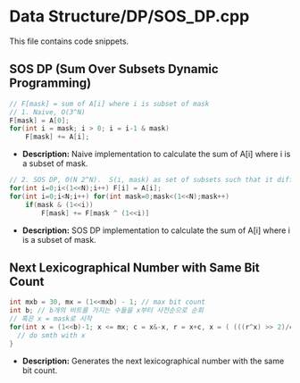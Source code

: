 # Data Structure/DP/SOS_DP.cpp

This file contains code snippets.

## SOS DP (Sum Over Subsets Dynamic Programming)

```cpp
// F[mask] = sum of A[i] where i is subset of mask
// 1. Naive, O(3^N)
F[mask] = A[0];
for(int i = mask; i > 0; i = i-1 & mask)
	F[mask] += A[i];
```

*   **Description:** Naive implementation to calculate the sum of A[i] where i is a subset of mask.

```cpp
// 2. SOS DP, O(N 2^N).  S(i, mask) as set of subsets such that it differ for the first $i$ bits. (0-based)
for(int i=0;i<(1<<N);i++) F[i] = A[i];
for(int i=0;i<N;i++) for(int mask=0;mask<(1<<N);mask++)
	if(mask & (1<<i))
		F[mask] += F[mask ^ (1<<i)]
```

*   **Description:** SOS DP implementation to calculate the sum of A[i] where i is a subset of mask.

## Next Lexicographical Number with Same Bit Count

```cpp
int mxb = 30, mx = (1<<mxb) - 1; // max bit count
int b; // b개의 비트를 가지는 수들을 x부터 사전순으로 순회
// 혹은 x = mask로 시작
for(int x = (1<<b)-1; x <= mx; c = x&-x, r = x+c, x = ( (((r^x) >> 2)/c) | r) ){
  // do smth with x
}
```

*   **Description:** Generates the next lexicographical number with the same bit count.

